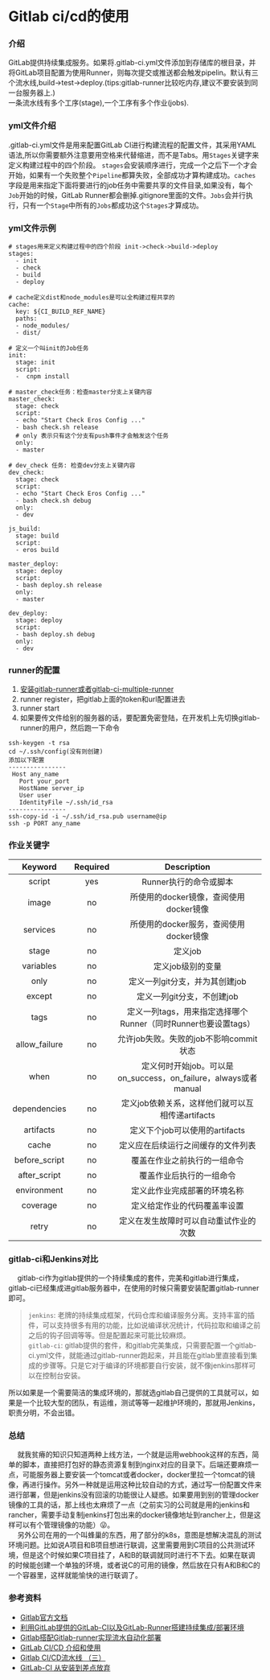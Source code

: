 # Gitlab ci/cd的使用

### 介绍
GitLab提供持续集成服务。如果将.gitlab-ci.yml文件添加到存储库的根目录，并将GitLab项目配置为使用Runner，则每次提交或推送都会触发pipelin。默认有三个流水线,build->test->deploy.(tips:gitlab-runner比较吃内存,建议不要安装到同一台服务器上.)   
一条流水线有多个工序(stage),一个工序有多个作业(jobs).   

### yml文件介绍
.gitlab-ci.yml文件是用来配置GitLab CI进行构建流程的配置文件，其采用YAML语法,所以你需要额外注意要用空格来代替缩进，而不是Tabs。用`Stages`关键字来定义构建过程中的四个阶段。
`stages`会安装顺序进行，完成一个之后下一个才会开始，如果有一个失败整个`Pipeline`都算失败，全部成功才算构建成功。`caches`字段是用来指定下面将要进行的job任务中需要共享的文件目录,如果没有，每个`Job`开始的时候，GitLab Runner都会删掉.gitignore里面的文件。`Jobs`会并行执行，只有一个`Stage`中所有的`Jobs`都成功这个`Stages`才算成功。

### yml文件示例
````
# stages用来定义构建过程中的四个阶段 init->check->build->deploy
stages:
  - init
  - check
  - build
  - deploy

# cache定义dist和node_modules是可以全构建过程共享的
cache:
  key: ${CI_BUILD_REF_NAME}
  paths:
  - node_modules/
  - dist/

# 定义一个叫init的Job任务
init:
  stage: init
  script:
  -  cnpm install

# master_check任务：检查master分支上关键内容
master_check:
  stage: check
  script:
  - echo "Start Check Eros Config ..."
  - bash check.sh release 
  # only 表示只有这个分支有push事件才会触发这个任务
  only:
  - master
  
# dev_check 任务: 检查dev分支上关键内容
dev_check:
  stage: check
  script:
  - echo "Start Check Eros Config ..."
  - bash check.sh debug
  only:
  - dev

js_build:
  stage: build
  script:
  - eros build

master_deploy:
  stage: deploy
  script:
  - bash deploy.sh release
  only:
  - master

dev_deploy:
  stage: deploy
  script:
  - bash deploy.sh debug
  only:
  - dev
````
### runner的配置
  1. [安装gitlab-runner或者gitlab-ci-multiple-runner](https://juejin.im/post/5cb92a3ae51d456e5f76c485)
  2. runner register，把gitlab上面的token和url配置进去
  3. runner start
  4. 如果要传文件给别的服务器的话，要配置免密登陆，在开发机上先切换gitlab-runner的用户，然后跑一下命令
   ````
   ssh-keygen -t rsa
   cd ~/.ssh/config(没有则创建)
   添加以下配置
   ----------------
    Host any_name
      Port your_port
      HostName server_ip
      User user
      IdentityFile ~/.ssh/id_rsa
   ----------------
   ssh-copy-id -i ~/.ssh/id_rsa.pub username@ip
   ssh -p PORT any_name
   ````

### 作业关键字
|    Keyword    | Required |                           Description                           |
| :-----------: | :------: | :-------------------------------------------------------------: |
|    script     |   yes    |                     Runner执行的命令或脚本                      |
|     image     |    no    |             所使用的docker镜像，查阅使用docker镜像              |
|   services    |    no    |             所使用的docker服务，查阅使用docker镜像              |
|     stage     |    no    |                             定义job                             | stage（默认：test） |
|   variables   |    no    |                        定义job级别的变量                        |
|     only      |    no    |                 定义一列git分支，并为其创建job                  |
|    except     |    no    |                   定义一列git分支，不创建job                    |
|     tags      |    no    | 定义一列tags，用来指定选择哪个Runner（同时Runner也要设置tags）  |
| allow_failure |    no    |             允许job失败。失败的job不影响commit状态              |
|     when      |    no    | 定义何时开始job。可以是on_success，on_failure，always或者manual |
| dependencies  |    no    |        定义job依赖关系，这样他们就可以互相传递artifacts         |
|   artifacts   |    no    |                 定义下个job可以使用的artifacts                  | artifacts job列表   |
|     cache     |    no    |               定义应在后续运行之间缓存的文件列表                |
| before_script |    no    |                  覆盖在作业之前执行的一组命令                   |
| after_script  |    no    |                    覆盖作业后执行的一组命令                     |
|  environment  |    no    |                  定义此作业完成部署的环境名称                   |
|   coverage    |    no    |                  定义给定作业的代码覆盖率设置                   |
|     retry     |    no    |             定义在发生故障时可以自动重试作业的次数              |


### gitlab-ci和Jenkins对比
&emsp; gitlab-ci作为gitlab提供的一个持续集成的套件，完美和gitlab进行集成，gitlab-ci已经集成进gitlab服务器中，在使用的时候只需要安装配置gitlab-runner即可。

> `jenkins`: 老牌的持续集成框架，代码仓库和编译服务分离。支持丰富的插件，可以支持很多有用的功能，比如说编译状况统计，代码拉取和编译之前之后的钩子回调等等。但是配置起来可能比较麻烦。  
> `gitlab-ci`: gitlab提供的套件，和gitlab完美集成，只需要配置一个gitlab-ci.yml文件，就能通过gitlab-runner跑起来，并且能在gitlab里直接看到集成的步骤等。只是它对于编译的环境都要自行安装，就不像jenkins那样可以在控制台安装。  

所以如果是一个需要简洁的集成环境的，那就选gitlab自己提供的工具就可以，如果是一个比较大型的团队，有运维，测试等等一起维护环境的，那就用Jenkins，职责分明，不会出错。



### 总结 
&emsp; 就我贫瘠的知识只知道两种上线方法，一个就是运用webhook这样的东西，简单的脚本，直接把打包好的静态资源复制到nginx对应的目录下。后端还要麻烦一点，可能服务器上要安装一个tomcat或者docker，docker里拉一个tomcat的镜像，再进行操作。另外一种就是运用这种比较自动的方式，通过写一份配置文件来进行部署，但是jenkins没有回滚的功能很让人疑惑。如果要用到别的管理docker镜像的工具的话，那上线也太麻烦了一点（之前实习的公司就是用的jenkins和rancher，需要手动复制jenkins打包出来的docker镜像地址到rancher上，但是这样可以有个管理镜像的功能）😜。   
&emsp; 另外公司在用的一个叫蜂巢的东西，用了部分的k8s，意图是想解决混乱的测试环境问题。比如说A项目和B项目想进行联调，这里需要用到C项目的公共测试环境，但是这个时候如果C项目挂了，A和B的联调就同时进行不下去。如果在联调的时候能创建一个单独的环境，或者说C的可用的镜像，然后放在只有A和B和C的一个容器里，这样就能愉快的进行联调了。

### 参考资料
- [Gitlab官方文档](https://docs.gitlab.com/ce/ci/yaml/README.html)
- [利用GitLab提供的GitLab-CI以及GitLab-Runner搭建持续集成/部署环境](https://juejin.im/entry/5ad8627d6fb9a045d639b043)
- [Gitlab搭配Gitlab-runner实现流水自动化部署](https://rorschachchan.github.io/2019/08/21/Gitlab%E6%90%AD%E9%85%8DGitlab-runner%E5%AE%9E%E7%8E%B0%E6%B5%81%E6%B0%B4%E8%87%AA%E5%8A%A8%E5%8C%96%E9%83%A8%E7%BD%B2/)
- [GitLab CI/CD 介绍和使用](https://blinkfox.github.io/2018/11/22/ruan-jian-gong-ju/devops/gitlab-ci-jie-shao-he-shi-yong/)
- [Gitlab CI/CD流水线 （三）](https://www.anonym0x1.com/gitlab-ci-cd/593.html)
- [GitLab-CI 从安装到差点放弃](https://segmentfault.com/a/1190000007180257)
